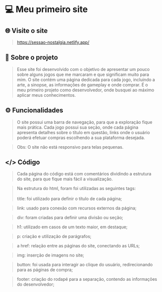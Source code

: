 # 💻 Meu primeiro site
## 🌐 Visite o site
> https://sessao-nostalgia.netlify.app/

## 📜 Sobre o projeto 
> Esse site foi desenvolvido com o objetivo de apresentar um pouco sobre alguns jogos que me marcaram e que significam muito para mim. O site contém uma página dedicada para cada jogo, incluindo a arte, a sinopse, as informações de gameplay e onde comprar. É o meu primeiro projeto como desenvolvedor, onde busquei ao máximo aplicar meus conhecimentos.

## ⚙️ Funcionalidades
> O site possui uma barra de navegação, para que a exploração fique mais prática. Cada jogo possui sua seção, onde cada página apresenta detalhes sobre o título em questão, links onde o usuário poderá efetuar compras escolhendo a sua plataforma desejada.

> Obs: O site não está responsivo para telas pequenas.

## </> Código
> Cada página do código está com comentários dividindo a estrutura do site, para que fique mais fácil a visualização.

> Na estrutura do html, foram foi utilizadas as seguintes tags:<br /><br />
> title: foi utilizado para definir o título de cada página;

> link: usado para conexão com recursos externos da página;

> div: foram criadas para definir uma divisão ou seção;

> h1: utilizado em casos de um texto maior, em destaque;

> p: criação e utilização de parágrafos;

> a href: relação entre as páginas do site, conectando as URLs;

> img: inserção de imagens no site;

> button: foi usada para interagir ao clique do usuário, redirecionando para as páginas de compra;

> footer: criação do rodapé para a separação, contendo as informações do desenvolvedor;
